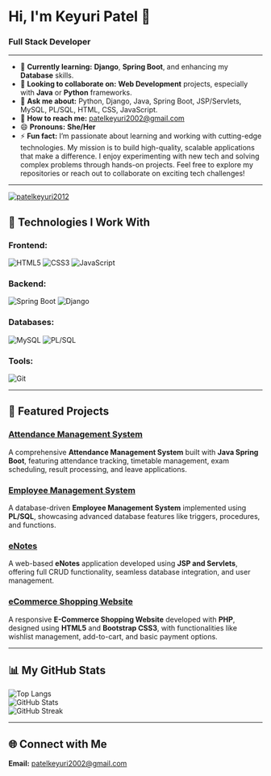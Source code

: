 # Hi, I'm Keyuri Patel 👋
### Full Stack Developer

---

- 🌱 **Currently learning:** **Django**, **Spring Boot**, and enhancing my **Database** skills.  
- 👯 **Looking to collaborate on:** **Web Development** projects, especially with **Java** or **Python** frameworks.  
- 💬 **Ask me about:** Python, Django, Java, Spring Boot, JSP/Servlets, MySQL, PL/SQL, HTML, CSS, JavaScript.  
- 📧 **How to reach me:** [patelkeyuri2002@gmail.com](mailto:patelkeyuri2002@gmail.com)  
- 😄 **Pronouns:** **She/Her**  
- ⚡ **Fun fact:** I’m passionate about learning and working with cutting-edge technologies. My mission is to build high-quality, scalable applications that make a difference. I enjoy experimenting with new tech and solving complex problems through hands-on projects. Feel free to explore my repositories or reach out to collaborate on exciting tech challenges!  

---

<p align="left"> <a href="https://github.com/ryo-ma/github-profile-trophy"><img src="https://github-profile-trophy.vercel.app/?username=patelkeyuri2012" alt="patelkeyuri2012" /></a> </p>

## 🔧 Technologies I Work With

### Frontend:
![HTML5](https://img.shields.io/badge/HTML5-%23E34F26.svg?style=flat&logo=html5&logoColor=white)
![CSS3](https://img.shields.io/badge/CSS3-%231572B6.svg?style=flat&logo=css3&logoColor=white)
![JavaScript](https://img.shields.io/badge/JavaScript-%23F7DF1E.svg?style=flat&logo=javascript&logoColor=black)

### Backend:
![Spring Boot](https://img.shields.io/badge/Spring%20Boot-%236DB33F.svg?style=flat&logo=spring-boot&logoColor=white)
![Django](https://img.shields.io/badge/Django-%23092E20.svg?style=flat&logo=django&logoColor=white)

### Databases:
![MySQL](https://img.shields.io/badge/MySQL-%2300f.svg?style=flat&logo=mysql&logoColor=white)
![PL/SQL](https://img.shields.io/badge/PL%2FSQL-4479A1?style=flat&logo=oracle&logoColor=white)

### Tools:
![Git](https://img.shields.io/badge/Git-%23F05033.svg?style=flat&logo=git&logoColor=white)

---

## 📂 Featured Projects

### [Attendance Management System](https://github.com/patelkeyuri2012/Attendance-Management-System)
A comprehensive **Attendance Management System** built with **Java Spring Boot**, featuring attendance tracking, timetable management, exam scheduling, result processing, and leave applications.

### [Employee Management System](https://github.com/patelkeyuri2012/Employee-Management-System)
A database-driven **Employee Management System** implemented using **PL/SQL**, showcasing advanced database features like triggers, procedures, and functions.

### [eNotes](https://github.com/patelkeyuri2012/eNotes)
A web-based **eNotes** application developed using **JSP and Servlets**, offering full CRUD functionality, seamless database integration, and user management.

### [eCommerce Shopping Website](https://github.com/patelkeyuri2012/eCommerce-Shopping-Website)
A responsive **E-Commerce Shopping Website** developed with **PHP**, designed using **HTML5** and **Bootstrap CSS3**, with functionalities like wishlist management, add-to-cart, and basic payment options.

---

## 📊 My GitHub Stats

![Top Langs](https://github-readme-stats.vercel.app/api/top-langs/?username=patelkeyuri2012&layout=compact)  
![GitHub Stats](https://github-readme-stats.vercel.app/api?username=patelkeyuri2012&show_icons=true&theme=transparent)  
![GitHub Streak](https://github-readme-streak-stats.herokuapp.com/?user=patelkeyuri2012)  

---

## 🌐 Connect with Me

**Email:** [patelkeyuri2002@gmail.com](mailto:patelkeyuri2002@gmail.com)
